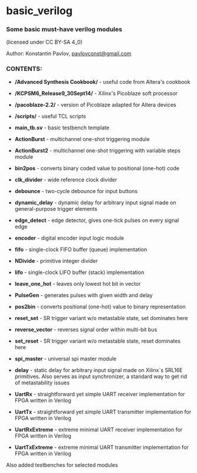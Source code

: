 ﻿# basic_verilog
### Some basic must-have verilog modules

(licensed under CC BY-SA 4_0)

Author: Konstantin Pavlov, pavlovconst@gmail.com


### CONTENTS:

* **/Advanced Synthesis Cookbook/**   - useful code from Altera's cookbook
* **/KCPSM6_Release9_30Sept14/**    - Xilinx's Picoblaze soft processor
* **/pacoblaze-2.2/**   - version of Picoblaze adapted for Altera devices

* **/scripts/**   - useful TCL scripts

* **main_tb.sv**   - basic testbench template

* **ActionBurst**   - multichannel one-shot triggering module
* **ActionBurst2**    - multichannel one-shot triggering with variable steps module
* **bin2pos**   - converts binary coded value to positional (one-hot) code
* **clk_divider**    - wide reference clock divider
* **debounce**    - two-cycle debounce for input buttons
* **dynamic_delay**    - dynamic delay for arbitrary input signal made on general-purpose trigger elements
* **edge_detect**    - edge detector, gives one-tick pulses on every signal edge
* **encoder**   - digital encoder input logic module
* **fifo**    - single-clock FIFO buffer (queue) implementation
* **NDivide**   - primitive integer divider
* **lifo**   - single-clock LIFO buffer (stack) implementation
* **leave_one_hot**   - leaves only lowest hot bit in vector
* **PulseGen**    - generates pulses with given width and delay
* **pos2bin**   - converts positional (one-hot) value to binary representation
* **reset_set**    - SR trigger variant w/o metastable state, set dominates here
* **reverse_vector**    - reverses signal order within multi-bit bus
* **set_reset**    - SR trigger variant w/o metastable state, reset dominates here
* **spi_master**    - universal spi master module
* **delay**    - static delay for arbitrary input signal made on Xilinx`s SRL16E primitives. Also serves as input synchronizer, a standard way to get rid of metastability issues
* **UartRx**    - straightforward yet simple UART receiver implementation for FPGA written in Verilog
* **UartTx**    - straightforward yet simple UART transmitter implementation for FPGA written in Verilog
* **UartRxExtreme**   - extreme minimal UART receiver implementation for FPGA written in Verilog
* **UartTxExtreme**   - extreme minimal UART transmitter implementation for FPGA written in Verilog


Also added testbenches for selected modules

